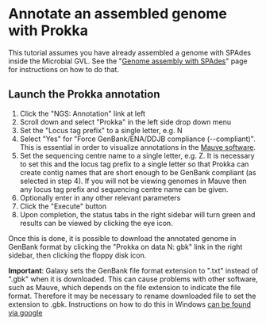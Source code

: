 # Annotate an assembled genome with Prokka

This tutorial assumes you have already assembled a genome with SPAdes inside the Microbial GVL.
See the "[Genome assembly with SPAdes](assembly)" page for instructions on how to do that.

## Launch the Prokka annotation

1. Click the "NGS: Annotation" link at left
2. Scroll down and select "Prokka" in the left side drop down menu
3. Set the "Locus tag prefix" to a single letter, e.g. N
4. Select "Yes" for "Force GenBank/ENA/DDJB compliance (--compliant)". This is essential in order to visualize annotations in the [Mauve software](http://darlinglab.org/mauve).
5. Set the sequencing centre name to a single letter, e.g. Z. It is necessary to set this and the locus tag prefix to a single letter so that Prokka can create contig names that are short enough to be GenBank compliant (as selected in step 4). If you will not be viewing genomes in Mauve then any locus tag prefix and sequencing centre name can be given.
6. Optionally enter in any other relevant parameters
7. Click the "Execute" button
8. Upon completion, the status tabs in the right sidebar will turn green and results can be viewed by clicking the eye icon.


Once this is done, it is possible to download the annotated genome in GenBank format by clicking the "Prokka on data N: gbk" link in the right sidebar, then clicking the floppy disk icon.

**Important**: Galaxy sets the GenBank file format extension to ".txt" instead of ".gbk" when it is downloaded. This can cause problems with other software, such as Mauve, which depends on the file extension to indicate the file format. Therefore it may be necessary to rename downloaded file to set the extension to .gbk. Instructions on how to do this in Windows [can be found via google](http://lmgtfy.com/?q=changing+a+file+extension+in+windows)
